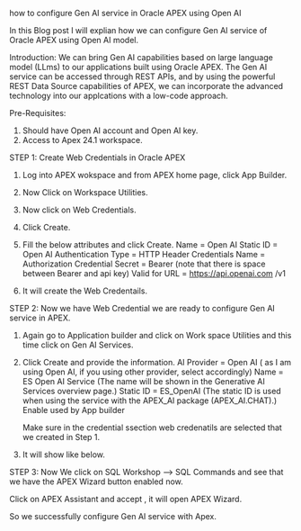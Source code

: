 how to configure Gen AI service in Oracle APEX using Open AI


In this Blog post I will explian how we can configure Gen AI service of Oracle APEX using Open AI model.

Introduction:
We can bring Gen AI capabilities based on large language model (LLms) to our applications built using Oracle APEX. The Gen AI service can be accessed through REST APIs, and by using the powerful REST Data Source
capabilities of APEX, we can incorporate the advanced technology into our applcations with a low-code approach.

Pre-Requisites:
1. Should have Open AI account and Open AI key.
2. Access to Apex 24.1 workspace.

STEP 1: Create Web Credentials in Oracle APEX

1. Log into APEX wokspace and from APEX home page, click App Builder.


2. Now Click on Workspace Utilities.


3. Now click on Web Credentials.


4. Click Create.


5. Fill the below attributes and click Create.
   Name = Open AI
   Static ID = Open AI
   Authentication Type = HTTP Header
   Credentials Name = Authorization
   Credential Secret = Bearer <Your Open AI API Key> (note that there is space between Bearer and api key)
   Valid for URL = https://api.openai.com /v1


6. It will create the Web Credentails.

   

STEP 2: Now we have Web Credential we are ready to configure Gen AI service in APEX.

1. Again go to Application builder and click on Work space Utilities and this time click on Gen AI Services.


2. Click Create and provide the  information.
   AI Provider = Open AI ( as I am using Open AI, if you using other provider, select accordingly)
   Name = ES Open AI Service (The name will be shown in the Generative AI Services overview page.)
   Static ID = ES_OpenAI  (The static ID is used when using the service with the APEX_AI package (APEX_AI.CHAT).)
   Enable used by App builder 

   Make sure in the credential ssection web credenatils are selected that we created in Step 1.
   

3. It will show like below.

STEP 3: Now We click on SQL Workshop --> SQL Commands and see that we have the APEX Wizard button enabled now.

Click on APEX Assistant and accept , it will open APEX Wizard.

So we successfully configure Gen AI service with Apex.
     
